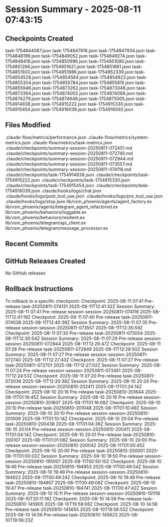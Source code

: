 # Session Summary - 2025-08-11 07:43:15

## Checkpoints Created
task-1754844087.json
task-1754847616.json
task-1754847934.json
task-1754848199.json
task-1754849052.json
task-1754849274.json
task-1754849418.json
task-1754850996.json
task-1754851080.json
task-1754851266.json
task-1754851621.json
task-1754851861.json
task-1754851920.json
task-1754851986.json
task-1754852339.json
task-1754854528.json
task-1754854584.json
task-1754854823.json
task-1754855304.json
task-1754855784.json
task-1754855815.json
task-1754855946.json
task-1754873262.json
task-1754873348.json
task-1754873394.json
task-1754874002.json
task-1754874068.json
task-1754874279.json
task-1754874649.json
task-1754875005.json
task-1754914838.json
task-1754915222.json
task-1754915330.json
task-1754915454.json
task-1754916039.json
task-1754916092.json

## Files Modified
.claude-flow/metrics/performance.json
.claude-flow/metrics/system-metrics.json
.claude-flow/metrics/task-metrics.json
.claude/checkpoints/summary-session-20250811-072451.md
.claude/checkpoints/summary-session-20250811-072740.md
.claude/checkpoints/summary-session-20250811-072944.md
.claude/checkpoints/summary-session-20250811-073557.md
.claude/checkpoints/summary-session-20250811-074116.md
.claude/checkpoints/task-1754914838.json
.claude/checkpoints/task-1754915222.json
.claude/checkpoints/task-1754915330.json
.claude/checkpoints/task-1754915454.json
.claude/checkpoints/task-1754916039.json
.claude/hooks/logs/chat.json
.claude/hooks/logs/post_tool_use.json
.claude/hooks/logs/pre_tool_use.json
.claude/hooks/logs/stop.json
lib/vsm_phoenix/agents/agent_factory.ex
lib/vsm_phoenix/agents/telegram_agent_refactored.ex
lib/vsm_phoenix/behaviors/loggable.ex
lib/vsm_phoenix/behaviors/resilient.ex
lib/vsm_phoenix/telegram/api_client.ex
lib/vsm_phoenix/telegram/message_processor.ex

## Recent Commits


## GitHub Releases Created
No GitHub releases

## Rollback Instructions
To rollback to a specific checkpoint:
Checkpoint: 2025-08-11 07:41	Pre-release	task-20250811-074131	2025-08-11T12:41:32Z
Session Summary: 2025-08-11 07:41	Pre-release	session-session-20250811-074116	2025-08-11T12:41:19Z
Checkpoint: 2025-08-11 07:40	Pre-release	task-20250811-074038	2025-08-11T12:40:39Z
Session Summary: 2025-08-11 07:35	Pre-release	session-session-20250811-073557	2025-08-11T12:35:59Z
Checkpoint: 2025-08-11 07:30	Pre-release	task-20250811-073054	2025-08-11T12:30:54Z
Session Summary: 2025-08-11 07:29	Pre-release	session-session-20250811-072944	2025-08-11T12:29:47Z
Checkpoint: 2025-08-11 07:28	Pre-release	task-20250811-072849	2025-08-11T12:28:50Z
Session Summary: 2025-08-11 07:27	Pre-release	session-session-20250811-072740	2025-08-11T12:27:43Z
Checkpoint: 2025-08-11 07:27	Pre-release	task-20250811-072701	2025-08-11T12:27:02Z
Session Summary: 2025-08-11 07:24	Pre-release	session-session-20250811-072451	2025-08-11T12:24:53Z
Checkpoint: 2025-08-11 07:20	Pre-release	task-20250811-072036	2025-08-11T12:20:38Z
Session Summary: 2025-08-10 20:24	Pre-release	session-session-20250810-202411	2025-08-11T01:24:14Z
Checkpoint: 2025-08-10 20:16	Pre-release	task-20250810-201644	2025-08-11T01:16:45Z
Session Summary: 2025-08-10 20:16	Pre-release	session-session-20250810-201607	2025-08-11T01:16:09Z
Checkpoint: 2025-08-10 20:10	Pre-release	task-20250810-201048	2025-08-11T01:10:49Z
Session Summary: 2025-08-10 20:10	Pre-release	session-session-20250810-201009	2025-08-11T01:10:14Z
Checkpoint: 2025-08-10 20:04	Pre-release	task-20250810-200438	2025-08-11T01:04:39Z
Session Summary: 2025-08-10 20:04	Pre-release	session-session-20250810-200411	2025-08-11T01:04:14Z
Checkpoint: 2025-08-10 20:01	Pre-release	task-20250810-200107	2025-08-11T01:01:08Z
Session Summary: 2025-08-10 20:00	Pre-release	session-session-20250810-200042	2025-08-11T01:00:45Z
Checkpoint: 2025-08-10 20:00	Pre-release	task-20250810-200001	2025-08-11T01:00:02Z
Session Summary: 2025-08-10 19:50	Pre-release	session-session-20250810-195007	2025-08-11T00:50:10Z
Checkpoint: 2025-08-10 19:49	Pre-release	task-20250810-194953	2025-08-11T00:49:54Z
Session Summary: 2025-08-10 19:49	Pre-release	session-session-20250810-194922	2025-08-11T00:49:24Z
Checkpoint: 2025-08-10 19:49	Pre-release	task-20250810-194907	2025-08-11T00:49:08Z
Checkpoint: 2025-08-10 19:47	Pre-release	task-20250810-194741	2025-08-11T00:47:42Z
Session Summary: 2025-08-10 15:11	Pre-release	session-session-20250810-151116	2025-08-10T20:11:18Z
Checkpoint: 2025-08-10 14:59	Pre-release	task-20250810-145905	2025-08-10T19:59:06Z
Checkpoint: 2025-08-10 14:56	Pre-release	task-20250810-145655	2025-08-10T19:56:55Z
Checkpoint: 2025-08-10 14:56	Pre-release	task-20250810-145623	2025-08-10T19:56:23Z
